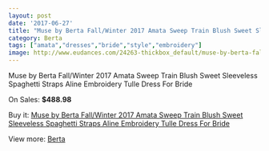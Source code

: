 ```yaml
---
layout: post
date: '2017-06-27'
title: "Muse by Berta Fall/Winter 2017 Amata Sweep Train Blush Sweet Sleeveless Spaghetti Straps Aline Embroidery Tulle Dress For Bride"
category: Berta
tags: ["amata","dresses","bride","style","embroidery"]
image: http://www.eudances.com/24263-thickbox_default/muse-by-berta-fall-winter-2017-amata-sweep-train-blush-sweet-sleeveless-spaghetti-straps-aline-embroidery-tulle-dress-for-bride.jpg
---
```

Muse by Berta Fall/Winter 2017 Amata Sweep Train Blush Sweet Sleeveless Spaghetti Straps Aline Embroidery Tulle Dress For Bride

On Sales: **$488.98**
<a href="https://www.eudances.com/en/berta/8063-muse-by-berta-fall-winter-2017-amata-sweep-train-blush-sweet-sleeveless-spaghetti-straps-aline-embroidery-tulle-dress-for-bride.html"><amp-img layout="responsive" width="600" height="600" src="//www.eudances.com/24263-thickbox_default/muse-by-berta-fall-winter-2017-amata-sweep-train-blush-sweet-sleeveless-spaghetti-straps-aline-embroidery-tulle-dress-for-bride.jpg" alt="Muse by Berta Fall/Winter 2017 Amata Sweep Train Blush Sweet Sleeveless Spaghetti Straps Aline Embroidery Tulle Dress For Bride 0" /></a>
<a href="https://www.eudances.com/en/berta/8063-muse-by-berta-fall-winter-2017-amata-sweep-train-blush-sweet-sleeveless-spaghetti-straps-aline-embroidery-tulle-dress-for-bride.html"><amp-img layout="responsive" width="600" height="600" src="//www.eudances.com/24269-thickbox_default/muse-by-berta-fall-winter-2017-amata-sweep-train-blush-sweet-sleeveless-spaghetti-straps-aline-embroidery-tulle-dress-for-bride.jpg" alt="Muse by Berta Fall/Winter 2017 Amata Sweep Train Blush Sweet Sleeveless Spaghetti Straps Aline Embroidery Tulle Dress For Bride 1" /></a>
<a href="https://www.eudances.com/en/berta/8063-muse-by-berta-fall-winter-2017-amata-sweep-train-blush-sweet-sleeveless-spaghetti-straps-aline-embroidery-tulle-dress-for-bride.html"><amp-img layout="responsive" width="600" height="600" src="//www.eudances.com/24268-thickbox_default/muse-by-berta-fall-winter-2017-amata-sweep-train-blush-sweet-sleeveless-spaghetti-straps-aline-embroidery-tulle-dress-for-bride.jpg" alt="Muse by Berta Fall/Winter 2017 Amata Sweep Train Blush Sweet Sleeveless Spaghetti Straps Aline Embroidery Tulle Dress For Bride 2" /></a>
<a href="https://www.eudances.com/en/berta/8063-muse-by-berta-fall-winter-2017-amata-sweep-train-blush-sweet-sleeveless-spaghetti-straps-aline-embroidery-tulle-dress-for-bride.html"><amp-img layout="responsive" width="600" height="600" src="//www.eudances.com/24267-thickbox_default/muse-by-berta-fall-winter-2017-amata-sweep-train-blush-sweet-sleeveless-spaghetti-straps-aline-embroidery-tulle-dress-for-bride.jpg" alt="Muse by Berta Fall/Winter 2017 Amata Sweep Train Blush Sweet Sleeveless Spaghetti Straps Aline Embroidery Tulle Dress For Bride 3" /></a>
<a href="https://www.eudances.com/en/berta/8063-muse-by-berta-fall-winter-2017-amata-sweep-train-blush-sweet-sleeveless-spaghetti-straps-aline-embroidery-tulle-dress-for-bride.html"><amp-img layout="responsive" width="600" height="600" src="//www.eudances.com/24266-thickbox_default/muse-by-berta-fall-winter-2017-amata-sweep-train-blush-sweet-sleeveless-spaghetti-straps-aline-embroidery-tulle-dress-for-bride.jpg" alt="Muse by Berta Fall/Winter 2017 Amata Sweep Train Blush Sweet Sleeveless Spaghetti Straps Aline Embroidery Tulle Dress For Bride 4" /></a>
<a href="https://www.eudances.com/en/berta/8063-muse-by-berta-fall-winter-2017-amata-sweep-train-blush-sweet-sleeveless-spaghetti-straps-aline-embroidery-tulle-dress-for-bride.html"><amp-img layout="responsive" width="600" height="600" src="//www.eudances.com/24265-thickbox_default/muse-by-berta-fall-winter-2017-amata-sweep-train-blush-sweet-sleeveless-spaghetti-straps-aline-embroidery-tulle-dress-for-bride.jpg" alt="Muse by Berta Fall/Winter 2017 Amata Sweep Train Blush Sweet Sleeveless Spaghetti Straps Aline Embroidery Tulle Dress For Bride 5" /></a>
<a href="https://www.eudances.com/en/berta/8063-muse-by-berta-fall-winter-2017-amata-sweep-train-blush-sweet-sleeveless-spaghetti-straps-aline-embroidery-tulle-dress-for-bride.html"><amp-img layout="responsive" width="600" height="600" src="//www.eudances.com/24264-thickbox_default/muse-by-berta-fall-winter-2017-amata-sweep-train-blush-sweet-sleeveless-spaghetti-straps-aline-embroidery-tulle-dress-for-bride.jpg" alt="Muse by Berta Fall/Winter 2017 Amata Sweep Train Blush Sweet Sleeveless Spaghetti Straps Aline Embroidery Tulle Dress For Bride 6" /></a>

Buy it: [Muse by Berta Fall/Winter 2017 Amata Sweep Train Blush Sweet Sleeveless Spaghetti Straps Aline Embroidery Tulle Dress For Bride](https://www.eudances.com/en/berta/8063-muse-by-berta-fall-winter-2017-amata-sweep-train-blush-sweet-sleeveless-spaghetti-straps-aline-embroidery-tulle-dress-for-bride.html "Muse by Berta Fall/Winter 2017 Amata Sweep Train Blush Sweet Sleeveless Spaghetti Straps Aline Embroidery Tulle Dress For Bride")

View more: [Berta](https://www.eudances.com/en/110-berta "Berta")